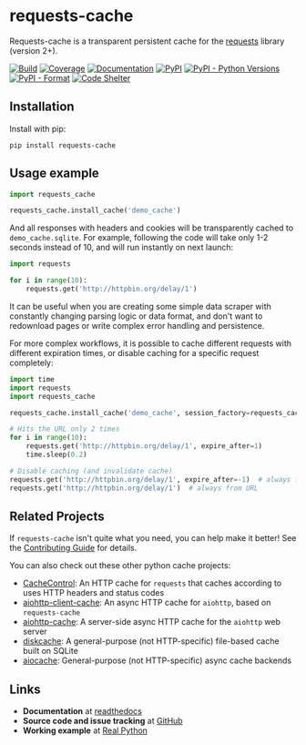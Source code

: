 # requests-cache
Requests-cache is a transparent persistent cache for the [requests](http://python-requests.org) library (version 2+).

[![Build](https://github.com/reclosedev/requests-cache/actions/workflows/build.yml/badge.svg)](https://github.com/reclosedev/requests-cache/actions/workflows/build.yml)
[![Coverage](https://coveralls.io/repos/github/reclosedev/requests-cache/badge.svg?branch=master)](https://coveralls.io/github/reclosedev/requests-cache?branch=master)
[![Documentation](https://img.shields.io/readthedocs/requests-cache/latest)](https://requests-cache.readthedocs.io/en/latest/)
[![PyPI](https://img.shields.io/pypi/v/requests-cache?color=blue)](https://pypi.org/project/requests-cache)
[![PyPI - Python Versions](https://img.shields.io/pypi/pyversions/requests-cache)](https://pypi.org/project/requests-cache)
[![PyPI - Format](https://img.shields.io/pypi/format/requests-cache?color=blue)](https://pypi.org/project/requests-cache)
[![Code Shelter](https://www.codeshelter.co/static/badges/badge-flat.svg)](https://www.codeshelter.co/)

## Installation
Install with pip:
```
pip install requests-cache
```

## Usage example
```python
import requests_cache

requests_cache.install_cache('demo_cache')
```

And all responses with headers and cookies will be transparently cached to `demo_cache.sqlite`.
For example, following the code will take only 1-2 seconds instead of 10, and will run instantly on next launch:

```python
import requests

for i in range(10):
    requests.get('http://httpbin.org/delay/1')
```

It can be useful when you are creating some simple data scraper with constantly
changing parsing logic or data format, and don't want to redownload pages or
write complex error handling and persistence.

For more complex workflows, it is possible to cache different requests with different expiration times, or disable caching for a specific request completely:

```python
import time
import requests
import requests_cache

requests_cache.install_cache('demo_cache', session_factory=requests_cache.PerRequestCachedSession)

# Hits the URL only 2 times
for i in range(10):
    requests.get('http://httpbin.org/delay/1', expire_after=1)
    time.sleep(0.2)

# Disable caching (and invalidate cache)
requests.get('http://httpbin.org/delay/1', expire_after=-1)  # always from URL
requests.get('http://httpbin.org/delay/1')  # always from URL
```


## Related Projects
If `requests-cache` isn't quite what you need, you can help make it better! See the
[Contributing Guide](https://github.com/reclosedev/requests-cache/blob/master/CONTRIBUTING.md)
for details.

You can also check out these other python cache projects:

* [CacheControl](https://github.com/ionrock/cachecontrol): An HTTP cache for `requests` that caches
  according to uses HTTP headers and status codes
* [aiohttp-client-cache](https://github.com/JWCook/aiohttp-client-cache): An async HTTP cache for
  `aiohttp`, based on `requests-cache`
* [aiohttp-cache](https://github.com/cr0hn/aiohttp-cache): A server-side async HTTP cache for the
  `aiohttp` web server
* [diskcache](https://github.com/grantjenks/python-diskcache): A general-purpose (not HTTP-specific)
  file-based cache built on SQLite
* [aiocache](https://github.com/aio-libs/aiocache): General-purpose (not HTTP-specific) async cache
  backends

## Links
- **Documentation** at [readthedocs](https://requests-cache.readthedocs.io)
- **Source code and issue tracking** at [GitHub](https://github.com/reclosedev/requests-cache)
- **Working example** at [Real Python](https://realpython.com/blog/python/caching-external-api-requests)
